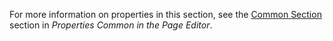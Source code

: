 For more information on properties in this section, see the [Common Section](/refguide/common-widget-properties/#common-properties) section in *Properties Common in the Page Editor*. 
